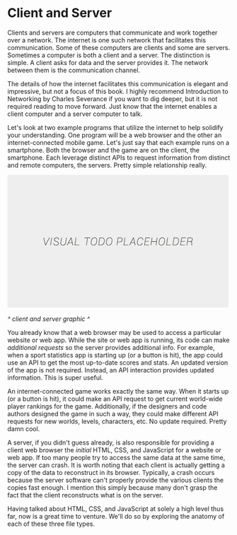 # Client and Server

Clients and servers are computers that communicate and work together over a network. The internet is one such network that facilitates this communication. Some of these computers are clients and some are servers. Sometimes a computer is both a client and a server. The distinction is simple. A client asks for data and the server provides it. The network between them is the communication channel.

The details of how the internet facilitates this communication is elegant and impressive, but not a focus of this book. I highly recommend Introduction to Networking by Charles Severance if you want to dig deeper, but it is not required reading to move forward. Just know that the internet enables a client computer and a server computer to talk.

Let's look at two example programs that utilize the internet to help solidify your understanding. One program will be a web browser and the other an internet-connected mobile game. Let's just say that each example runs on a smartphone. Both the browser and the game are on the client, the smartphone. Each leverage distinct APIs to request information from distinct and remote computers, the servers. Pretty simple relationship really.

![alt text](../assets/visual-todo-placeholder.jpg "Client and Server")

*^ client and server graphic ^*

You already know that a web browser may be used to access a particular website or web app. While the site or web app is running, its code can make *additional requests* so the server provides additional info. For example, when a sport statistics app is starting up (or a button is hit), the app could use an API to get the most up-to-date scores and stats. An updated version of the app is not required. Instead, an API interaction provides updated information. This is super useful.

An internet-connected game works exactly the same way. When it starts up (or a button is hit), it could make an API request to get current world-wide player rankings for the game. Additionally, if the designers and code authors designed the game in such a way, they could make different API requests for new worlds, levels, characters, etc. No update required. Pretty damn cool.

A server, if you didn't guess already, is also responsible for providing a client web browser the *initial* HTML, CSS, and JavaScript for a website or web app. If too many people try to access the same data at the same time, the server can crash. It is worth noting that each client is actually getting a copy of the data to reconstruct in its browser. Typically, a crash occurs because the server software can't properly provide the various clients the copies fast enough. I mention this simply because many don't grasp the fact that the client reconstructs what is on the server.

Having talked about HTML, CSS, and JavaScript at solely a high level thus far, now is a great time to venture. We'll do so by exploring the anatomy of each of these three file types.
